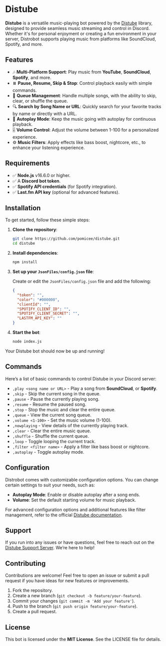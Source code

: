 # Distube

**Distube** is a versatile music-playing bot powered by the [Distube](https://www.npmjs.com/package/distube) library, designed to provide seamless music streaming and control in Discord. Whether it's for personal enjoyment or creating a fun environment in your server, Distrobot supports playing music from platforms like SoundCloud, Spotify, and more.

## Features

- 🎶 **Multi-Platform Support**: Play music from **YouTube**, **SoundCloud**, **Spotify**, and more.
- ⏸️ **Pause, Resume, Skip & Stop**: Control playback easily with simple commands.
- 📜 **Queue Management**: Handle multiple songs, with the ability to skip, clear, or shuffle the queue.
- 🔍 **Search by Song Name or URL**: Quickly search for your favorite tracks by name or directly with a URL.
- 🔁 **Autoplay Mode**: Keep the music going with autoplay for continuous playback.
- 🎚️ **Volume Control**: Adjust the volume between 1-100 for a personalized experience.
- ⚙️ **Music Filters**: Apply effects like bass boost, nightcore, etc., to enhance your listening experience.

## Requirements

- ✅ **Node.js** v16.6.0 or higher.
- ✅ A **Discord bot token**.
- ✅ **Spotify API credentials** (for Spotify integration).
- ✅ **Last.fm API key** (optional for advanced features).

## Installation

To get started, follow these simple steps:

1. **Clone the repository**:

    ```bash
    git clone https://github.com/pomicee/distube.git
    cd distube
    ```

2. **Install dependencies**:

    ```bash
    npm install
    ```

3. **Set up your `JsonFiles/config.json` file**: 

    Create or edit the `JsonFiles/config.json` file and add the following:

    ```json
    {
      "token": "",
      "color": "#000000",
      "clientId": "",
      "SPOTIFY_CLIENT_ID": "",
      "SPOTIFY_CLIENT_SECRET": "",
      "LASTFM_API_KEY": ""
    }
    ```

4. **Start the bot**:

    ```bash
    node index.js
    ```

Your Distube bot should now be up and running!

## Commands

Here’s a list of basic commands to control Distube in your Discord server:

- `,play <song name or URL>` - Play a song from **SoundCloud**, or **Spotify**.
- `,skip` - Skip the current song in the queue.
- `,pause` - Pause the currently playing song.
- `,resume` - Resume the paused song.
- `,stop` - Stop the music and clear the entire queue.
- `,queue` - View the current song queue.
- `,volume <1-100>` - Set the music volume (1-100).
- `,nowplaying` - View details of the currently playing track.
- `,clear` - Clear the entire music queue.
- `,shuffle` - Shuffle the current queue.
- `,loop` - Toggle looping the current track.
- `,filter <filter name>` - Apply a filter like bass boost or nightcore.
- `,autoplay` - Toggle autoplay mode.

## Configuration

Distrobot comes with customizable configuration options. You can change certain settings to suit your needs, such as:

- **Autoplay Mode**: Enable or disable autoplay after a song ends.
- **Volume**: Set the default starting volume for music playback.

For advanced configuration options and additional features like filter management, refer to the official [Distube documentation](https://github.com/skick1234/DisTube/wiki).

## Support

If you run into any issues or have questions, feel free to reach out on the [Distube Support Server](https://discord.gg/feaDd9h). We’re here to help!

## Contributing

Contributions are welcome! Feel free to open an issue or submit a pull request if you have ideas for new features or improvements.

1. Fork the repository.
2. Create a new branch (`git checkout -b feature/your-feature`).
3. Commit your changes (`git commit -m 'Add your feature'`).
4. Push to the branch (`git push origin feature/your-feature`).
5. Create a pull request.

## License

This bot is licensed under the **MIT License**. See the LICENSE file for details.
